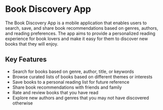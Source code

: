 # Book Discovery App
The Book Discovery App is a mobile application that enables users to search, save, and share book recommendations based on genres, authors, and reading preferences. The app aims to provide a personalized reading experience for book lovers and make it easy for them to discover new books that they will enjoy.

## Key Features
+ Search for books based on genre, author, title, or keywords
+ Browse curated lists of books based on different themes or interests
+ Save books to a personal reading list for future reference
+ Share book recommendations with friends and family
+ Rate and review books that you have read
+ Explore new authors and genres that you may not have discovered otherwise
